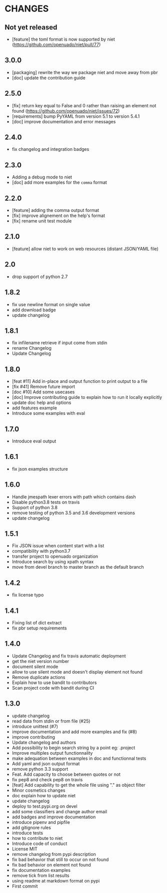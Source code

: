 CHANGES
=======

Not yet released
----------------

* [feature] the toml format is now supported by niet (https://github.com/openuado/niet/pull/77)

3.0.0
-----

* [packaging] rewrite the way we package niet and move away from pbr
* [doc] update the contribution guide

2.5.0
-----

* [fix] return key equal to False and 0 rather than raising an element not found (https://github.com/openuado/niet/issues/72)
* [requirements] bump PyYAML from version 5.1 to version 5.4.1
* [doc] improve documentation and error messages

2.4.0
-----

* fix changelog and integration badges

2.3.0
-----

* Adding a debug mode to niet
* [doc] add more examples for the `comma` format

2.2.0
-----

* [feature] adding the comma output format
* [fix] improve alignement on the help's format
* [fix] rename unit test module

2.1.0
-----

* [feature] allow niet to work on web resources (distant JSON/YAML file)

2.0
---

* drop support of python 2.7

1.8.2
-----

* fix use newline format on single value
* add download badge
* update changelog

1.8.1
-----

* fix infilename retrieve if input come from stdin
* rename Changelog
* Update Changelog

1.8.0
-----

* [feat #11] Add in-place and output function to print output to a file
* [fix #41] Remove future import
* [doc #10] Add some usecases
* [doc] Improve contributing guide to explain how to run it locally explicitly
* update doc help and options
* add features example
* Introduce some examples with eval

1.7.0
-----

* Introduce eval output

1.6.1
-----

* fix json examples structure

1.6.0
-----

* Handle jmespath lexer errors with path which contains dash
* Disable python3.8 tests on travis
* Support of python 3.8
* remove testing of python 3.5 and 3.6 development versions
* update changelog

1.5.1
-----

* Fix JSON issue when content start with a list
* compatibility with python3.7
* transfer project to openuado organization
* Introduce search by using xpath syntax
* move from devel branch to master branch as the default branch

1.4.2
-----

* fix license typo

1.4.1
-----

* Fixing list of dict extract
* fix pbr setup requirements

1.4.0
-----

* Update Changelog and fix travis automatic deployment
* get the niet version number
* document silent mode
* allow to use silent mode and doesn't display element not found
* Remove duplicate actions
* Explain how to use bandit to contributors
* Scan project code with bandit during CI

1.3.0
-----

* update changelog
* read data from stdin or from file (#25)
* introduce unittest (#7)
* improve documentation and add more examples and fix (#8)
* improve contributing
* Update changelog and authors
* Add possibility to begin search string by a point eg: .project
* Improve multiples output functionnality
* make adequation between examples in doc and functionnal tests
* Add yaml and json output format
* remove python 3.3 support
* Feat. Add capacity to choose between quotes or not
* fix pep8 and check pep8 on travis
* [feat] Add capability to get the whole file using "." as object filter
* Minor cosmetics changes
* doc explain how to update niet
* update changelog
* deploy to test.pypi.org on devel
* add some classifiers and change author email
* add badges and improve documentation
* introduce pipenv and pipfile
* add gitignore rules
* introduce tests
* how to contribute to niet
* Introduce code of conduct
* License MIT
* remove changelog from pypi description
* fix bad behavior that still to occur on not found
* fix bad behavior on element not found
* fix documentation examples
* remove tick from list results
* using readme at markdown format on pypi
* First commit
